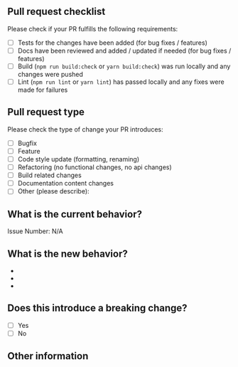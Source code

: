 <!-- Please refer to our contributing documentation for any questions on submitting a pull request, or let us know here if you need any help: https://github.com/ModusCreateOrg/gimbal/blob/master/.github/CONTRIBUTING.md -->

## Pull request checklist

Please check if your PR fulfills the following requirements:

- [ ] Tests for the changes have been added (for bug fixes / features)
- [ ] Docs have been reviewed and added / updated if needed (for bug fixes / features)
- [ ] Build (`npm run build:check` or `yarn build:check`) was run locally and any changes were pushed
- [ ] Lint (`npm run lint` or `yarn lint`) has passed locally and any fixes were made for failures

## Pull request type

<!-- Please do not submit updates to dependencies unless it fixes an issue. -->

<!-- Please try to limit your pull request to one type, submit multiple pull requests if needed. -->

Please check the type of change your PR introduces:

- [ ] Bugfix
- [ ] Feature
- [ ] Code style update (formatting, renaming)
- [ ] Refactoring (no functional changes, no api changes)
- [ ] Build related changes
- [ ] Documentation content changes
- [ ] Other (please describe):

## What is the current behavior?

<!-- Please describe the current behavior that you are modifying, or link to a relevant issue. -->

Issue Number: N/A

## What is the new behavior?

<!-- Please describe the behavior or changes that are being added by this PR. -->

- 
- 
- 

## Does this introduce a breaking change?

- [ ] Yes
- [ ] No

<!-- If this introduces a breaking change, please describe the impact and migration path for existing applications below. -->

## Other information

<!-- Any other information that is important to this PR such as screenshots of how the component looks before and after the change. -->
